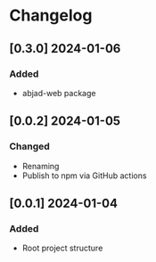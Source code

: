 # Changelog
<!-- https://keepachangelog.com/en/1.0.0/ -->

## [0.3.0]  2024-01-06
### Added
- abjad-web package

## [0.0.2]  2024-01-05
### Changed
- Renaming
- Publish to npm via GitHub actions

## [0.0.1]  2024-01-04
### Added
- Root project structure
